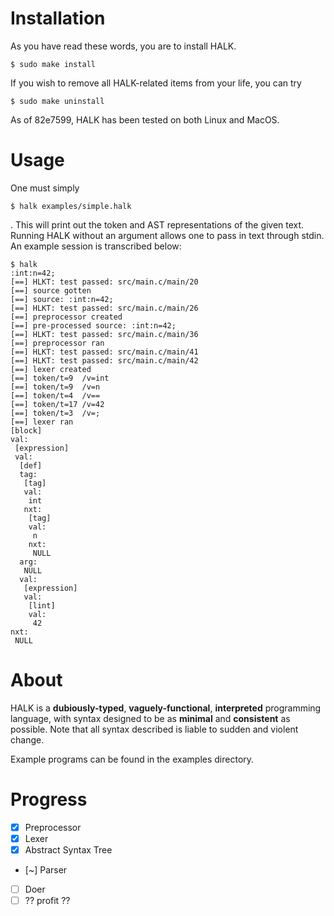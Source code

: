 # Installation

As you have read these words, you are to install HALK.

```
$ sudo make install
```

If you wish to remove all HALK-related items from your life, you can try

```
$ sudo make uninstall
```

As of 82e7599, HALK has been tested on both Linux and MacOS.

# Usage

One must simply

```
$ halk examples/simple.halk
```

. This will print out the token and AST representations of the given text. Running HALK 
without an argument allows one to pass in text through stdin. An example session is transcribed
below:

```
$ halk
:int:n=42;
[==] HLKT: test passed: src/main.c/main/20
[==] source gotten
[==] source: :int:n=42;
[==] HLKT: test passed: src/main.c/main/26
[==] preprocessor created
[==] pre-processed source: :int:n=42;
[==] HLKT: test passed: src/main.c/main/36
[==] preprocessor ran
[==] HLKT: test passed: src/main.c/main/41
[==] HLKT: test passed: src/main.c/main/42
[==] lexer created
[==] token/t=9	/v=int
[==] token/t=9	/v=n
[==] token/t=4	/v==
[==] token/t=17	/v=42
[==] token/t=3	/v=;
[==] lexer ran
[block]
val:
 [expression]
 val:
  [def]
  tag:
   [tag]
   val:
    int
   nxt:
    [tag]
    val:
     n
    nxt:
     NULL
  arg:
   NULL
  val:
   [expression]
   val:
    [lint]
    val:
     42
nxt:
 NULL
```

# About

HALK is a **dubiously-typed**, **vaguely-functional**, **interpreted**  programming language,
with syntax designed to be as **minimal** and **consistent** as possible. Note that all syntax
described is liable to sudden and violent change.

Example programs can be found in the examples directory.

# Progress

- [x] Preprocessor
- [x] Lexer
- [x] Abstract Syntax Tree
- [~] Parser
- [ ] Doer
- [ ] ?? profit ??
